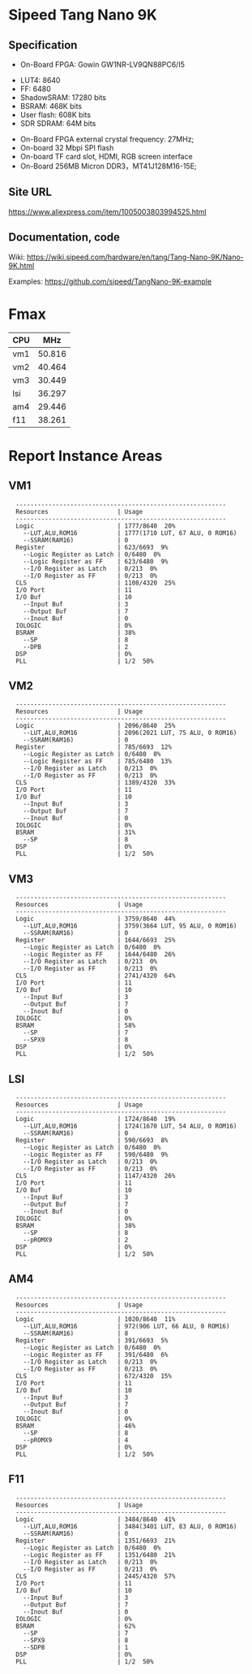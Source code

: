 # Sipeed Tang Nano 9K

## Specification

* On-Board FPGA: Gowin GW1NR-LV9QN88PC6/I5
 - LUT4: 8640
 - FF: 6480
 - ShadowSRAM: 17280 bits
 - BSRAM: 468K bits
 - User flash: 608K bits
 - SDR SDRAM: 64M bits
* On-Board FPGA external crystal frequency: 27MHz;
* On-board 32 Mbpi SPI flash
* On-board TF card slot, HDMI, RGB screen interface
* On-Board 256MB Micron DDR3，MT41J128M16-15E;

## Site URL
  https://www.aliexpress.com/item/1005003803994525.html

## Documentation, code

Wiki:
    https://wiki.sipeed.com/hardware/en/tang/Tang-Nano-9K/Nano-9K.html

Examples:
    https://github.com/sipeed/TangNano-9K-example

# Fmax

| CPU   | MHz    |
|-------|--------|
| vm1   | 50.816 |
| vm2   | 40.464 |
| vm3   | 30.449 |
| lsi   | 36.297 |
| am4   | 29.446 |
| f11   | 38.261 |

# Report Instance Areas

## VM1 

      ----------------------------------------------------------
      Resources                   | Usage
      ----------------------------------------------------------
      Logic                       | 1777/8640  20%
        --LUT,ALU,ROM16           | 1777(1710 LUT, 67 ALU, 0 ROM16)
        --SSRAM(RAM16)            | 0
      Register                    | 623/6693  9%
        --Logic Register as Latch | 0/6480  0%
        --Logic Register as FF    | 623/6480  9%
        --I/O Register as Latch   | 0/213  0%
        --I/O Register as FF      | 0/213  0%
      CLS                         | 1108/4320  25%
      I/O Port                    | 11
      I/O Buf                     | 10
        --Input Buf               | 3
        --Output Buf              | 7
        --Inout Buf               | 0
      IOLOGIC                     | 0%
      BSRAM                       | 38%
        --SP                      | 8
        --DPB                     | 2
      DSP                         | 0%
      PLL                         | 1/2  50%

## VM2

      ----------------------------------------------------------
      Resources                   | Usage
      ----------------------------------------------------------
      Logic                       | 2096/8640  25%
        --LUT,ALU,ROM16           | 2096(2021 LUT, 75 ALU, 0 ROM16)
        --SSRAM(RAM16)            | 0
      Register                    | 785/6693  12%
        --Logic Register as Latch | 0/6480  0%
        --Logic Register as FF    | 785/6480  13%
        --I/O Register as Latch   | 0/213  0%
        --I/O Register as FF      | 0/213  0%
      CLS                         | 1389/4320  33%
      I/O Port                    | 11
      I/O Buf                     | 10
        --Input Buf               | 3
        --Output Buf              | 7
        --Inout Buf               | 0
      IOLOGIC                     | 0%
      BSRAM                       | 31%
        --SP                      | 8
      DSP                         | 0%
      PLL                         | 1/2  50%


## VM3

      ----------------------------------------------------------
      Resources                   | Usage
      ----------------------------------------------------------
      Logic                       | 3759/8640  44%
        --LUT,ALU,ROM16           | 3759(3664 LUT, 95 ALU, 0 ROM16)
        --SSRAM(RAM16)            | 0
      Register                    | 1644/6693  25%
        --Logic Register as Latch | 0/6480  0%
        --Logic Register as FF    | 1644/6480  26%
        --I/O Register as Latch   | 0/213  0%
        --I/O Register as FF      | 0/213  0%
      CLS                         | 2741/4320  64%
      I/O Port                    | 11
      I/O Buf                     | 10
        --Input Buf               | 3
        --Output Buf              | 7
        --Inout Buf               | 0
      IOLOGIC                     | 0%
      BSRAM                       | 58%
        --SP                      | 7
        --SPX9                    | 8
      DSP                         | 0%
      PLL                         | 1/2  50%

## LSI

      ----------------------------------------------------------
      Resources                   | Usage
      ----------------------------------------------------------
      Logic                       | 1724/8640  19%
        --LUT,ALU,ROM16           | 1724(1670 LUT, 54 ALU, 0 ROM16)
        --SSRAM(RAM16)            | 0
      Register                    | 590/6693  8%
        --Logic Register as Latch | 0/6480  0%
        --Logic Register as FF    | 590/6480  9%
        --I/O Register as Latch   | 0/213  0%
        --I/O Register as FF      | 0/213  0%
      CLS                         | 1147/4320  26%
      I/O Port                    | 11
      I/O Buf                     | 10
        --Input Buf               | 3
        --Output Buf              | 7
        --Inout Buf               | 0
      IOLOGIC                     | 0%
      BSRAM                       | 38%
        --SP                      | 8
        --pROMX9                  | 2
      DSP                         | 0%
      PLL                         | 1/2  50%

## AM4

      ----------------------------------------------------------
      Resources                   | Usage
      ----------------------------------------------------------
      Logic                       | 1020/8640  11%
        --LUT,ALU,ROM16           | 972(906 LUT, 66 ALU, 0 ROM16)
        --SSRAM(RAM16)            | 8
      Register                    | 391/6693  5%
        --Logic Register as Latch | 0/6480  0%
        --Logic Register as FF    | 391/6480  6%
        --I/O Register as Latch   | 0/213  0%
        --I/O Register as FF      | 0/213  0%
      CLS                         | 672/4320  15%
      I/O Port                    | 11
      I/O Buf                     | 10
        --Input Buf               | 3
        --Output Buf              | 7
        --Inout Buf               | 0
      IOLOGIC                     | 0%
      BSRAM                       | 46%
        --SP                      | 8
        --pROMX9                  | 4
      DSP                         | 0%
      PLL                         | 1/2  50%

## F11

      ----------------------------------------------------------
      Resources                   | Usage
      ----------------------------------------------------------
      Logic                       | 3484/8640  41%
        --LUT,ALU,ROM16           | 3484(3401 LUT, 83 ALU, 0 ROM16)
        --SSRAM(RAM16)            | 0
      Register                    | 1351/6693  21%
        --Logic Register as Latch | 0/6480  0%
        --Logic Register as FF    | 1351/6480  21%
        --I/O Register as Latch   | 0/213  0%
        --I/O Register as FF      | 0/213  0%
      CLS                         | 2445/4320  57%
      I/O Port                    | 11
      I/O Buf                     | 10
        --Input Buf               | 3
        --Output Buf              | 7
        --Inout Buf               | 0
      IOLOGIC                     | 0%
      BSRAM                       | 62%
        --SP                      | 7
        --SPX9                    | 8
        --SDPB                    | 1
      DSP                         | 0%
      PLL                         | 1/2  50%

